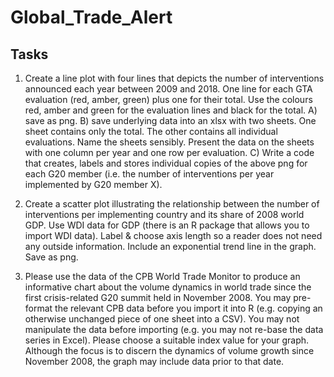 # Global_Trade_Alert
## Tasks

1) Create a line plot with four lines that depicts the number of interventions announced each year between 2009 and 2018. One line for each GTA evaluation (red, amber, green) plus one for their total. Use the colours red, amber and green for the evaluation lines and black for the total.
A) save as png.
B) save underlying data into an xlsx with two sheets. One sheet contains only the total. The other contains all individual evaluations. Name the sheets sensibly. Present the data on the sheets with one column per year and one row per evaluation.
C) Write a code that creates, labels and stores individual copies of the above png for each G20 member (i.e. the number of interventions per year implemented by G20 member X).

2) Create a scatter plot illustrating the relationship between the number of interventions per implementing country and its share of 2008 world GDP. Use WDI data for GDP (there is an R package that allows you to import WDI data). Label & choose axis length so a reader does not need any outside information. Include an exponential trend line in the graph. Save as png.

3) Please use the data of the CPB World Trade Monitor to produce an informative chart about the volume dynamics in world trade since the first crisis-related G20 summit held in November 2008. You may pre-format the relevant CPB data before you import it into R (e.g. copying an otherwise unchanged piece of one sheet into a CSV). You may not manipulate the data before importing (e.g. you may not re-base the data series in Excel). Please choose a suitable index value for your graph. Although the focus is to discern the dynamics of volume growth since November 2008, the graph may include data prior to that date.
